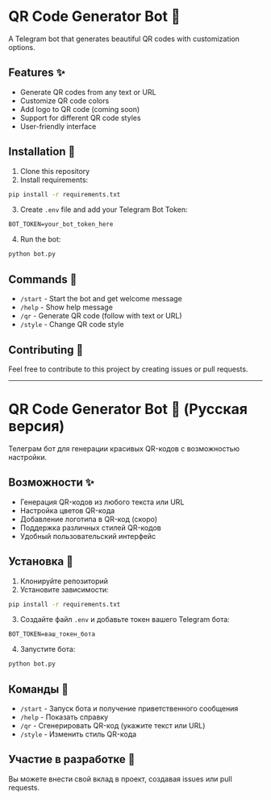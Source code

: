 # QR Code Generator Bot 🤖

A Telegram bot that generates beautiful QR codes with customization options.

## Features ✨

- Generate QR codes from any text or URL
- Customize QR code colors
- Add logo to QR code (coming soon)
- Support for different QR code styles
- User-friendly interface

## Installation 🚀

1. Clone this repository
2. Install requirements:
```bash
pip install -r requirements.txt
```
3. Create `.env` file and add your Telegram Bot Token:
```
BOT_TOKEN=your_bot_token_here
```
4. Run the bot:
```bash
python bot.py
```

## Commands 📝

- `/start` - Start the bot and get welcome message
- `/help` - Show help message
- `/qr` - Generate QR code (follow with text or URL)
- `/style` - Change QR code style

## Contributing 🤝

Feel free to contribute to this project by creating issues or pull requests.

---

# QR Code Generator Bot 🤖 (Русская версия)

Телеграм бот для генерации красивых QR-кодов с возможностью настройки.

## Возможности ✨

- Генерация QR-кодов из любого текста или URL
- Настройка цветов QR-кода
- Добавление логотипа в QR-код (скоро)
- Поддержка различных стилей QR-кодов
- Удобный пользовательский интерфейс

## Установка 🚀

1. Клонируйте репозиторий
2. Установите зависимости:
```bash
pip install -r requirements.txt
```
3. Создайте файл `.env` и добавьте токен вашего Telegram бота:
```
BOT_TOKEN=ваш_токен_бота
```
4. Запустите бота:
```bash
python bot.py
```

## Команды 📝

- `/start` - Запуск бота и получение приветственного сообщения
- `/help` - Показать справку
- `/qr` - Сгенерировать QR-код (укажите текст или URL)
- `/style` - Изменить стиль QR-кода

## Участие в разработке 🤝

Вы можете внести свой вклад в проект, создавая issues или pull requests. 